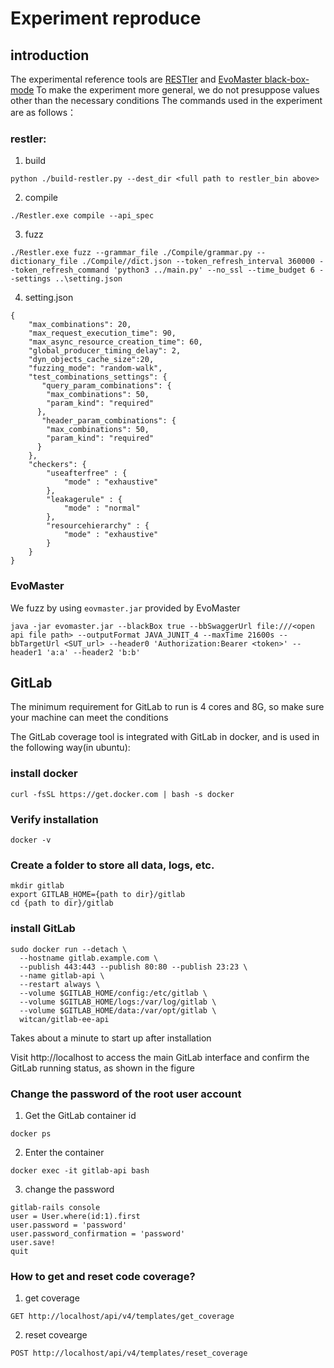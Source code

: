 # Experiment reproduce
## introduction
The experimental reference tools are [RESTler](https://github.com/microsoft/restler-fuzzer) and [EvoMaster black-box-mode](https://github.com/EMResearch/EvoMaster/blob/master/docs/blackbox.md) 
To make the experiment more general, we do not presuppose values other than the necessary conditions 
The commands used in the experiment are as follows：
### restler:
1. build

```
python ./build-restler.py --dest_dir <full path to restler_bin above>
```
2. compile
```
./Restler.exe compile --api_spec 
```
3. fuzz
```
./Restler.exe fuzz --grammar_file ./Compile/grammar.py --dictionary_file ./Compile//dict.json --token_refresh_interval 360000 --token_refresh_command 'python3 ../main.py' --no_ssl --time_budget 6 --settings ..\setting.json
```
4. setting.json
```
{
    "max_combinations": 20,
    "max_request_execution_time": 90,
    "max_async_resource_creation_time": 60,
    "global_producer_timing_delay": 2,
    "dyn_objects_cache_size":20,
    "fuzzing_mode": "random-walk",
    "test_combinations_settings": {
       "query_param_combinations": {
        "max_combinations": 50,
        "param_kind": "required"
      },
       "header_param_combinations": {
        "max_combinations": 50,
        "param_kind": "required"
      }
    },
    "checkers": {
        "useafterfree" : {
            "mode" : "exhaustive"
        },
        "leakagerule" : {
            "mode" : "normal"
        },
        "resourcehierarchy" : {
            "mode" : "exhaustive"
        }
    }
}
```

### EvoMaster
We fuzz by using `eovmaster.jar` provided by EvoMaster
```
java -jar evomaster.jar --blackBox true --bbSwaggerUrl file:///<open api file path> --outputFormat JAVA_JUNIT_4 --maxTime 21600s --bbTargetUrl <SUT_url> --header0 'Authorization:Bearer <token>' --header1 'a:a' --header2 'b:b'
```
## GitLab
The minimum requirement for GitLab to run is 4 cores and 8G, so make sure your machine can meet the conditions

The GitLab coverage tool is integrated with GitLab in docker, and is used in the following way(in ubuntu):

### install docker

```
curl -fsSL https://get.docker.com | bash -s docker
```

### Verify installation
```
docker -v
```

### Create a folder to store all data, logs, etc.
```
mkdir gitlab
export GITLAB_HOME={path to dir}/gitlab
cd {path to dir}/gitlab
```

### install GitLab
```
sudo docker run --detach \
  --hostname gitlab.example.com \
  --publish 443:443 --publish 80:80 --publish 23:23 \
  --name gitlab-api \
  --restart always \
  --volume $GITLAB_HOME/config:/etc/gitlab \
  --volume $GITLAB_HOME/logs:/var/log/gitlab \
  --volume $GITLAB_HOME/data:/var/opt/gitlab \
  witcan/gitlab-ee-api
```
Takes about a minute to start up after installation

Visit http://localhost to access the main GitLab interface and confirm the GitLab running status, as shown in the figure

### Change the password of the root user account

1. Get the GitLab container id
```
docker ps
```
2. Enter the container
```
docker exec -it gitlab-api bash
```
3. change the password

```
gitlab-rails console
user = User.where(id:1).first
user.password = 'password'
user.password_confirmation = 'password'
user.save!
quit
```

### How to get and reset code coverage?
1. get coverage
```
GET http://localhost/api/v4/templates/get_coverage
```
2. reset covearge
```
POST http://localhost/api/v4/templates/reset_coverage
```




